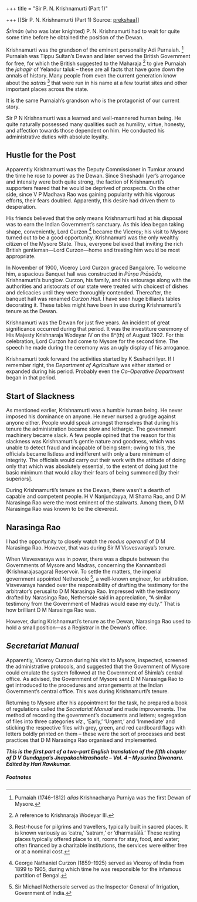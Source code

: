 +++
title = "Sir P. N. Krishnamurti (Part 1)"

+++
[[Sir P. N. Krishnamurti (Part 1)	Source: [prekshaa](https://www.prekshaa.in/pn-krishnamurti-part1)]]







*Śrīmān* (who was later knighted) P. N. Krishnamurti had to wait for quite some time before he obtained the position of the Dewan.

Krishnamurti was the grandson of the eminent personality Adi Purnaiah.
[^3.1] Purnaiah was Tippu Sultan’s Dewan and later served the British Government for free, for which the British suggested to the Maharaja
[^3.2] to give Purnaiah the *jahagir* of Yelandur taluk – these are all facts that have gone down the annals of history. Many people from even the current generation know about the *satra*s
[^3.3] that were run in his name at a few tourist sites and other important places across the state.

It is the same Purnaiah’s grandson who is the protagonist of our current story.

Sir P N Krishnamurti was a learned and well-mannered human being. He quite naturally possessed many qualities such as humility, virtue, honesty, and affection towards those dependent on him. He conducted his administrative duties with absolute loyalty.

## Hustle for the Post

Apparently Krishnamurti was the Deputy Commissioner in Tumkur around the time he rose to power as the Dewan. Since Sheshadri Iyer’s arrogance and intensity were both quite strong, the faction of Krishnamurti’s supporters feared that he would be deprived of prospects. On the other side, since V P Madhava Rao was gaining popularity with his vigorous efforts, their fears doubled. Apparently, this desire had driven them to desperation.

His friends believed that the only means Krishnamurti had at his disposal was to earn the Indian Government’s sanctuary. As this idea began taking shape, conveniently, Lord Curzon
[^3.4] became the Viceroy; his visit to Mysore turned out to be a good opportunity. Krishnamurti was the only wealthy citizen of the Mysore State. Thus, everyone believed that inviting the rich British gentleman—Lord Curzon—home and treating him would be most appropriate.

In November of 1900, Viceroy Lord Curzon graced Bangalore. To welcome him, a spacious Banquet hall was constructed in *Pūrṇa Prāsāda*, Krishnamurti’s bunglow. Curzon, his family, and his entourage along with the authorities and aristocrats of our state were treated with choicest of dishes and delicacies until they were thoroughly contended. Thereafter, the banquet hall was renamed *Curzon Hall*. I have seen huge billiards tables decorating it. These tables might have been in use during Krishnamurti’s tenure as the Dewan.

Krishnamurti was the Dewan for just five years. An incident of great significance occurred during that period. It was the investiture ceremony of His Majesty Krishnaraja Wodeyar IV on the 8^(th) of August 1902. For this celebration, Lord Curzon had come to Mysore for the second time. The speech he made during the ceremony was an ugly display of his arrogance.

Krishnamurti took forward the activities started by K Seshadri Iyer. If I remember right, the *Department of Agriculture* was either started or expanded during his period. Probably even the *Co-Operative Department* began in that period.

## Start of Slackness

As mentioned earlier, Krishnamurti was a humble human being. He never imposed his dominance on anyone. He never nursed a grudge against anyone either. People would speak amongst themselves that during his tenure the administration became slow and lethargic. The government machinery became slack. A few people opined that the reason for this slackness was Krishnamurti’s gentle nature and goodness, which was unable to detect fraud and incapable of being stern; owing to this, the officials became listless and indifferent with only a bare minimum of integrity. The officials would carry out their work with the attitude of doing only that which was absolutely essential, to the extent of doing just the basic minimum that would allay their fears of being summoned \[by their superiors\].

During Krishnamurti’s tenure as the Dewan, there wasn’t a dearth of capable and competent people. H V Nanjundayya, M Shama Rao, and D M Narasinga Rao were the most eminent of the stalwarts. Among them, D M Narasinga Rao was known to be the cleverest.

## Narasinga Rao

I had the opportunity to closely watch the *modus operandi* of D M Narasinga Rao. However, that was during Sir M Visvesvaraya’s tenure.

When Visvesvaraya was in power, there was a dispute between the Governments of Mysore and Madras, concerning the Kannambadi (Krishnarajasagara) Reservoir. To settle the matters, the imperial government appointed Nethersole
[^3.5], a well-known engineer, for arbitration. Visvevaraya handed over the responsibility of drafting the testimony for the arbitrator’s perusal to D M Narasinga Rao. Impressed with the testimony drafted by Narasinga Rao, Nethersole said in appreciation, “A similar testimony from the Government of Madras would ease my duty.” That is how brilliant D M Narasinga Rao was.

However, during Krishnamurti’s tenure as the Dewan, Narasinga Rao used to hold a small position—as a Registrar in the Dewan’s office.

## *Secretariat Manual*

Apparently, Viceroy Curzon during his visit to Mysore, inspected, screened the administrative protocols, and suggested that the Government of Mysore could emulate the system followed at the Government of Shimla’s central office. As advised, the Government of Mysore sent D M Narasinga Rao to get introduced to the procedures and arrangements at the Indian Government’s central office. This was during Krishnamurti’s tenure.

Returning to Mysore after his appointment for the task, he prepared a book of regulations called the *Secretariat Manual* and made improvements. The method of recording the government’s documents and letters; segregation of files into three categories *viz.*, ‘Early,’ ‘Urgent,’ and ‘Immediate’ and sticking the respective files with grey, green, and red cardboard flags with letters boldly printed on them – these were the sort of processes and best practices that D M Narasinga Rao organised and implemented.

***This is the first part of a two-part English translation of the fifth chapter of D V Gundappa’s Jnapakachitrashaale – Vol. 4 – Mysurina Diwanaru. Edited by Hari Ravikumar.***



##### Footnotes


[^3.1]: Purnaiah (1746–1812) *alias* Krishnacharya Purniya was the first Dewan of Mysore.


[^3.2]: A reference to Krishnaraja Wodeyar III.


[^3.3]: Rest-house for pilgrims and travellers, typically built in sacred places. It is known variously as ‘catra,’ ‘satram,’ or ‘dharmaśālā.’ These resting places typically offered place to sit, rooms for stay, food, and water; often financed by a charitable institutions, the services were either free or at a nominal cost.


[^3.4]: George Nathaniel Curzon (1859–1925) served as Viceroy of India from 1899 to 1905, during which time he was responsible for the infamous partition of Bengal.


[^3.5]: Sir Michael Nethersole served as the Inspector General of Irrigation, Government of India.







